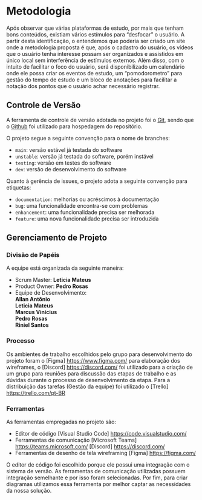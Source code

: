 
# Metodologia

Após observar que várias plataformas de estudo, por mais que tenham bons conteúdos, existiam vários estímulos para “desfocar” o usuário. A partir desta identificação, o entendemos que poderia ser criado um site onde a metodologia proposta é que, após o cadastro do usuário, os vídeos que o usuário tenha interesse possam ser organizados e assistidos em único local sem interferência de estímulos externos. Além disso, com o intuito de facilitar o foco do usuário, será disponibilizado um calendário onde ele possa criar os eventos de estudo, um “pomodorometro” para gestão do tempo de estudo e um bloco de anotações para facilitar a notação dos pontos que o usuário achar necessário registrar. 

## Controle de Versão

A ferramenta de controle de versão adotada no projeto foi o
[Git](https://git-scm.com/), sendo que o [Github](https://github.com)
foi utilizado para hospedagem do repositório.

O projeto segue a seguinte convenção para o nome de branches:

- `main`: versão estável já testada do software
- `unstable`: versão já testada do software, porém instável
- `testing`: versão em testes do software
- `dev`: versão de desenvolvimento do software

Quanto à gerência de issues, o projeto adota a seguinte convenção para
etiquetas:

- `documentation`: melhorias ou acréscimos à documentação
- `bug`: uma funcionalidade encontra-se com problemas
- `enhancement`: uma funcionalidade precisa ser melhorada
- `feature`: uma nova funcionalidade precisa ser introduzida

## Gerenciamento de Projeto

### Divisão de Papéis

A equipe está organizada da seguinte maneira:
- Scrum Master: <b>Leticia Mateus</b>
- Product Owner: <b>Pedro Rosas</b>
- Equipe de Desenvolvimento:<br>
   <b>Allan Antônio</b><br>
   <b>Leticia Mateus</b><br>
   <b>Marcus Vinícius</b><br>
   <b>Pedro Rosas</b><br>
   <b>Riniel Santos</b><br>


### Processo

Os ambientes de trabalho escolhidos pelo grupo para desenvolvimento do projeto foram o [Figma] https://www.figma.com/ para elaboração dos wireframes, o [Discord] https://discord.com/ foi utilizado para a criação de um grupo para reuniões para discussão das etapas de trabalho e as dúvidas durante o processo de desenvolvimento da etapa.
Para a distribuição das tarefas (Gestão da equipe) foi utilizado o [Trello] https://trello.com/pt-BR 

### Ferramentas

As ferramentas empregadas no projeto são:

- Editor de código [Visual Studio Code] https://code.visualstudio.com/
- Ferramentas de comunicação [Microsoft Teams] https://teams.microsoft.com/ [Discord] https://discord.com/
- Ferramentas de desenho de tela wireframing [Figma] https://figma.com/

O editor de código foi escolhido porque ele possui uma integração com o
sistema de versão. As ferramentas de comunicação utilizadas possuem
integração semelhante e por isso foram selecionadas. Por fim, para criar
diagramas utilizamos essa ferramenta por melhor captar as
necessidades da nossa solução.
